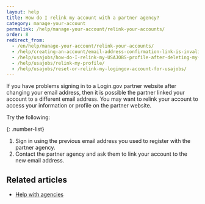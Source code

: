 ```yaml
---
layout: help
title: How do I relink my account with a partner agency?
category: manage-your-account
permalink: /help/manage-your-account/relink-your-accounts/
order: 8
redirect_from:
  - /en/help/manage-your-account/relink-your-accounts/
  - /help/creating-an-account/email-address-confirmation-link-is-invalid/
  - /help/usajobs/how-do-I-relink-my-USAJOBS-profile-after-deleting-my-login-account/
  - /help/usajobs/relink-my-profile/
  - /help/usajobs/reset-or-relink-my-logingov-account-for-usajobs/
---
```


If you have problems signing in to a Login.gov partner website after changing your email address, then it is possible the partner linked your account to a different email address. You may want to relink your account to access your information or profile on the partner website.

Try the following:

{: .number-list}
1. Sign in using the previous email address you used to register with the partner agency.
2. Contact the partner agency and ask them to link your account to the new email address.

## Related articles

* [Help with agencies](/help/specific-agencies/overview/)
